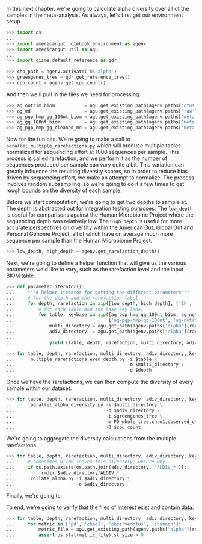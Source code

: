 In this next chapter, we're going to calculate alpha diversity over all of the samples in the meta-analysis. As always, let's first get our environment setup.

```python
>>> import os
...
>>> import americangut.notebook_environment as agenv
>>> import americangut.util as agu
...
>>> import qiime_default_reference as qdr
...
>>> chp_path = agenv.activate('05-alpha')
>>> greengenes_tree = qdr.get_reference_tree()
>>> cpu_count = agenv.get_cpu_count()
```

And then we'll pull in the files we need for processing.

```python
>>> ag_notrim_biom           = agu.get_existing_path(agenv.paths['otus']['notrim']['ag-biom'])
>>> ag_md                    = agu.get_existing_path(agenv.paths['raw']['metadata'])
>>> ag_pgp_hmp_gg_100nt_biom = agu.get_existing_path(agenv.paths['meta']['ag-pgp-hmp-gg-100nt-biom'])
>>> ag_gg_100nt_biom         = agu.get_existing_path(agenv.paths['meta']['ag-gg-100nt-biom'])
>>> ag_pgp_hmp_gg_cleaned_md = agu.get_existing_path(agenv.paths['meta']['ag-pgp-hmp-gg-cleaned-md'])
```

Now for the fun bits. We're going to make a call to `parallel_multiple_rarefactions.py` which will produce multiple tables normalized for sequencing effort at 1000 sequences per sample. This process is called rarefaction, and we perform it as the number of sequences produced per sample can vary quite a bit. This variation can greatly influence the resulting diversity scores, so in order to reduce bias driven by sequencing effort, we make an attempt to normalize. The process involves random subsampling, so we're going to do it a few times to get rough bounds on the diversity of each sample.

Before we start computation, we're going to get two depths to sample at. The depth is abstracted out for integration testing purposes. The `low_depth` is useful for comparisons against the Human Microbiome Project where the sequencing depth was relatively low. The `high_depth` is useful for more accurate perspectives on diversity within the American Gut, Global Gut and Personal Genome Project, all of which have on average much more sequence per sample than the Human Microbiome Project.

```python
>>> low_depth, high_depth = agenv.get_rarefaction_depth()
```

Next, we're going to define a helper function that will give us the various parameters we'd like to vary, such as the rarefaction level and the input BIOM table.

```python
>>> def parameter_iterator():
...     """A helper iterator for getting the different parameters"""
...     # for the depth and the rarefaction label
...     for depth, rarefaction in zip([low_depth, high_depth], ['1k', '10k']):
...         # for each table and the base key label
...         for table, keybase in zip([ag_pgp_hmp_gg_100nt_biom, ag_notrim_biom],
...                                   ['ag-pgp-hmp-gg-100nt', 'ag-notrim']):
...             multi_directory = agu.get_path(agenv.paths['alpha'][rarefaction][keybase + '-multiple'])
...             adiv_directory  = agu.get_path(agenv.paths['alpha'][rarefaction][keybase])
...
...             yield (table, depth, rarefaction, multi_directory, adiv_directory, keybase)
```

```python
>>> for table, depth, rarefaction, multi_directory, adiv_directory, keybase in parameter_iterator():
...     !multiple_rarefactions_even_depth.py -i $table \
...                                          -o $multi_directory \
...                                          -d $depth
```

Once we have the rarefactions, we can then compute the diversity of every sample within our dataset.

```python
>>> for table, depth, rarefaction, multi_directory, adiv_directory, keybase in parameter_iterator():
...     !parallel_alpha_diversity.py -i $multi_directory \
...                                  -o $adiv_directory \
...                                  -t $greengenes_tree \
...                                  -m PD_whole_tree,chao1,observed_otus,shannon \
...                                  -O $cpu_count
```

We're going to aggregate the diversity calculations from the multiple rarefactions.

```python
>>> for table, depth, rarefaction, multi_directory, adiv_directory, keybase in parameter_iterator():
...     # sometimes QIIME leaves this directory, unsure why.
...     if os.path.exists(os.path.join(adiv_directory, 'ALDIV_*')):
...         !rmdir $adiv_directory/ALDIV_*
...     !collate_alpha.py -i $adiv_directory \
...                       -o $adiv_directory
```

Finally, we're going to

To end, we're going to verify that the files of interest exist and contain data.

```python
>>> for table, depth, rarefaction, multi_directory, adiv_directory, keybase in parameter_iterator():
...     for metric in ['pd', 'chao1', 'observedotus', 'shannon']:
...         metric_file = agu.get_existing_path(agenv.paths['alpha'][rarefaction][keybase + '-%s' % metric])
...         assert os.stat(metric_file).st_size > 0
```

```python

```
